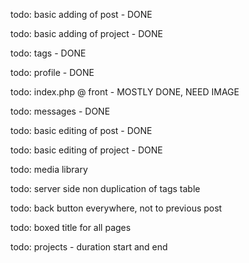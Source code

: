 todo: basic adding of post - DONE

todo: basic adding of project - DONE

todo: tags - DONE

todo: profile - DONE

todo: index.php @ front - MOSTLY DONE, NEED IMAGE

todo: messages - DONE

todo: basic editing of post - DONE

todo: basic editing of project - DONE

todo: media library

todo: server side non duplication of tags table

todo: back button everywhere, not to previous post

todo: boxed title for all pages

todo: projects - duration start and end
